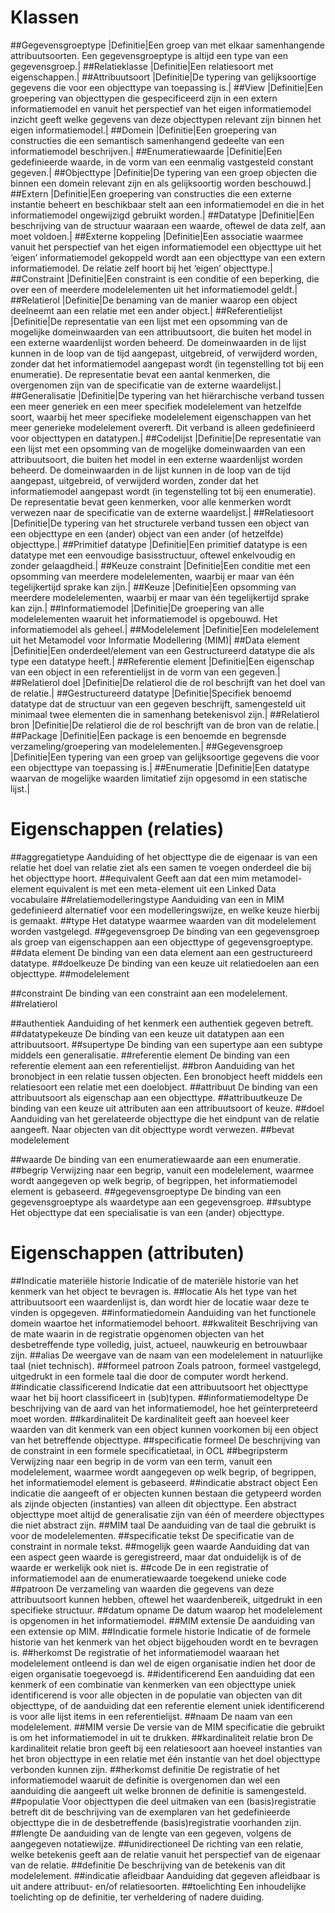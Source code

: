 # Klassen
##Gegevensgroeptype
|Definitie|Een groep van met elkaar samenhangende attribuutsoorten. Een gegevensgroeptype is altijd een type van een gegevensgroep.|
##Relatieklasse
|Definitie|Een relatiesoort met eigenschappen.|
##Attribuutsoort
|Definitie|De typering van gelijksoortige gegevens die voor een objecttype van toepassing is.|
##View
|Definitie|Een groepering van objecttypen die gespecificeerd zijn in een extern informatiemodel en vanuit het perspectief van het eigen informatiemodel inzicht geeft welke gegevens van deze objecttypen relevant zijn binnen het eigen informatiemodel.|
##Domein
|Definitie|Een groepering van constructies die een semantisch samenhangend gedeelte van een informatiemodel beschrijven.|
##Enumeratiewaarde
|Definitie|Een gedefinieerde waarde, in de vorm van een eenmalig vastgesteld constant gegeven.|
##Objecttype
|Definitie|De typering van een groep objecten die binnen een domein relevant zijn en als gelijksoortig worden beschouwd.|
##Extern
|Definitie|Een groepering van constructies die een externe instantie beheert en beschikbaar stelt aan een informatiemodel en die in het informatiemodel ongewijzigd gebruikt worden.|
##Datatype
|Definitie|Een beschrijving van de structuur waaraan een waarde, oftewel de data zelf, aan moet voldoen.|
##Externe koppeling
|Definitie|Een associatie waarmee vanuit het perspectief van het eigen informatiemodel een objecttype uit het ‘eigen’ informatiemodel gekoppeld wordt aan een objecttype van een extern informatiemodel. De relatie zelf hoort bij het ‘eigen’ objecttype.|
##Constraint
|Definitie|Een constraint is een conditie of een beperking, die over een of meerdere modelelementen uit het informatiemodel geldt.|
##Relatierol
|Definitie|De benaming van de manier waarop een object deelneemt aan een relatie met een ander object.|
##Referentielijst
|Definitie|De representatie van een lijst met een opsomming van de mogelijke domeinwaarden van een attribuutsoort, die buiten het model in een externe waardenlijst worden beheerd. De domeinwaarden in de lijst kunnen in de loop van de tijd aangepast, uitgebreid, of verwijderd worden, zonder dat het informatiemodel aangepast wordt (in tegenstelling tot bij een enumeratie). De representatie bevat een aantal kenmerken, die overgenomen zijn van de specificatie van de externe waardelijst.|
##Generalisatie
|Definitie|De typering van het hiërarchische verband tussen een meer generiek en een meer specifiek modelelement van hetzelfde soort, waarbij het meer specifieke modelelement eigenschappen van het meer generieke modelelement overerft. Dit verband is alleen gedefinieerd voor objecttypen en datatypen.|
##Codelijst
|Definitie|De representatie van een lijst met een opsomming van de mogelijke domeinwaarden van een attribuutsoort, die buiten het model in een externe waardenlijst worden beheerd. De domeinwaarden in de lijst kunnen in de loop van de tijd aangepast, uitgebreid, of verwijderd worden, zonder dat het informatiemodel aangepast wordt (in tegenstelling tot bij een enumeratie). De representatie bevat geen kenmerken, voor alle kenmerken wordt verwezen naar de specificatie van de externe waardelijst.|
##Relatiesoort
|Definitie|De typering van het structurele verband tussen een object van een objecttype en een (ander) object van een ander (of hetzelfde) objecttype.|
##Primitief datatype
|Definitie|Een primitief datatype is een datatype met een eenvoudige basisstructuur, oftewel enkelvoudig en zonder gelaagdheid.|
##Keuze constraint
|Definitie|Een conditie met een opsomming van meerdere modelelementen, waarbij er maar van één tegelijkertijd sprake kan zijn.|
##Keuze
|Definitie|Een opsomming van meerdere modelelementen, waarbij er maar van één tegelijkertijd sprake kan zijn.|
##Informatiemodel
|Definitie|De groepering van alle modelelementen waaruit het informatiemodel is opgebouwd. Het informatiemodel als geheel.|
##Modelelement
|Definitie|Een modelelement uit het Metamodel voor Informatie Modellering (MIM)|
##Data element
|Definitie|Een onderdeel/element van een Gestructureerd datatype die als type een datatype heeft.|
##Referentie element
|Definitie|Een eigenschap van een object in een referentielijst in de vorm van een gegeven.|
##Relatierol doel
|Definitie|De relatierol die de rol beschrijft van het doel van de relatie.|
##Gestructureerd datatype
|Definitie|Specifiek benoemd datatype dat de structuur van een gegeven beschrijft, samengesteld uit minimaal twee elementen die in samenhang betekenisvol zijn.|
##Relatierol bron
|Definitie|De relatierol die de rol beschrijft van de bron van de relatie.|
##Package
|Definitie|Een package is een benoemde en begrensde verzameling/groepering van modelelementen.|
##Gegevensgroep
|Definitie|Een typering van een groep van gelijksoortige gegevens die voor een objecttype van toepassing is.|
##Enumeratie
|Definitie|Een datatype waarvan de mogelijke waarden limitatief zijn opgesomd in een statische lijst.|
# Eigenschappen (relaties)
##aggregatietype
Aanduiding of het objecttype die de eigenaar is van een relatie het doel van relatie ziet als een samen te voegen onderdeel die bij het objecttype hoort.
##equivalent
Geeft aan dat een mim metamodel-element equivalent is met een meta-element uit een Linked Data vocabulaire
##relatiemodelleringstype
Aanduiding van een in MIM gedefinieerd alternatief voor een modelleringswijze, en welke keuze hierbij is gemaakt.
##type
Het datatype waarmee waarden van dit modelelement worden vastgelegd.
##gegevensgroep
De binding van een gegevensgroep als groep van eigenschappen aan een objecttype of gegevensgroeptype.
##data element
De binding van een data element aan een gestructureerd datatype.
##doelkeuze
De binding van een keuze uit relatiedoelen aan een objecttype.
##modelelement

##constraint
De binding van een constraint aan een modelelement.
##relatierol

##authentiek
Aanduiding of het kenmerk een authentiek gegeven betreft.
##datatypekeuze
De binding van een keuze uit datatypen aan een attribuutsoort.
##supertype
De binding van een supertype aan een subtype middels een generalisatie.
##referentie element
De binding van een referentie element aan een referentielijst.
##bron
Aanduiding van het bronobject in een relatie tussen objecten. Een bronobject heeft middels een relatiesoort een relatie met een doelobject.
##attribuut
De binding van een attribuutsoort als eigenschap aan een objecttype.
##attribuutkeuze
De binding van een keuze uit attributen aan een attribuutsoort of keuze.
##doel
Aanduiding van het gerelateerde objecttype die het eindpunt van de relatie aangeeft. Naar objecten van dit objecttype wordt verwezen.
##bevat modelelement

##waarde
De binding van een enumeratiewaarde aan een enumeratie.
##begrip
Verwijzing naar een begrip, vanuit een modelelement, waarmee wordt aangegeven op welk begrip, of begrippen, het informatiemodel element is gebaseerd.
##gegevensgroeptype
De binding van een gegevensgroeptype als waardetype aan een gegevensgroep.
##subtype
Het objecttype dat een specialisatie is van een (ander) objecttype.
# Eigenschappen (attributen)
##Indicatie materiële historie
Indicatie of de materiële historie van het kenmerk van het object te bevragen is.
##locatie
Als het type van het attribuutsoort een waardenlijst is, dan wordt hier de locatie waar deze te vinden is opgegeven.
##informatiedomein
Aanduiding van het functionele domein waartoe het informatiemodel behoort.
##kwaliteit
Beschrijving van de mate waarin in de registratie opgenomen objecten van het desbetreffende type volledig, juist, actueel, nauwkeurig en betrouwbaar zijn.
##alias
De weergave van de naam van een modelelement in natuurlijke taal (niet technisch).
##formeel patroon
Zoals patroon, formeel vastgelegd, uitgedrukt in een formele taal die door de computer wordt herkend.
##indicatie classificerend
Indicatie dat een attribuutsoort het objecttype waar het bij hoort classificeert in (sub)typen.
##informatiemodeltype
De beschrijving van de aard van het informatiemodel, hoe het geïnterpreteerd moet worden.
##kardinaliteit
De kardinaliteit geeft aan hoeveel keer waarden van dit kenmerk van een object kunnen voorkomen bij een object van het betreffende objecttype.
##specificatie formeel
De beschrijving van de constraint in een formele specificatietaal, in OCL
##begripsterm
Verwijzing naar een begrip in de vorm van een term, vanuit een modelelement, waarmee wordt aangegeven op welk begrip, of begrippen, het informatiemodel element is gebaseerd.
##indicatie abstract object
Een indicatie die aangeeft of er objecten kunnen bestaan die getypeerd worden als zijnde objecten (instanties) van alleen dit objecttype. Een abstract objecttype moet altijd de generalisatie zijn van één of meerdere objecttypes die niet abstract zijn.
##MIM taal
De aanduiding van de taal die gebruikt is voor de modelelementen.
##specificatie tekst
De specificatie van de constraint in normale tekst.
##mogelijk geen waarde
Aanduiding dat van een aspect geen waarde is geregistreerd, maar dat onduidelijk is of de waarde er werkelijk ook niet is.
##code
De in een registratie of informatiemodel aan de enumeratiewaarde toegekend unieke code
##patroon
De verzameling van waarden die gegevens van deze attribuutsoort kunnen hebben, oftewel het waardenbereik, uitgedrukt in een specifieke structuur.
##datum opname
De datum waarop het modelelement is opgenomen in het informatiemodel.
##MIM extensie
De aanduiding van een extensie op MIM.
##Indicatie formele historie
Indicatie of de formele historie van het kenmerk van het object bijgehouden wordt en te bevragen is.
##herkomst
De registratie of het informatiemodel waaraan het modelelement ontleend is dan wel de eigen organisatie indien het door de eigen organisatie toegevoegd is.
##identificerend
Een aanduiding dat een kenmerk of een combinatie van kenmerken van een objecttype uniek identificerend is voor alle objecten in de populatie van objecten van dit objecttype, of de aanduiding dat een referentie element uniek identificerend is voor alle lijst items in een referentielijst.
##naam
De naam van een modelelement.
##MIM versie
De versie van de MIM specificatie die gebruikt is om het informatiemodel in uit te drukken.
##kardinaliteit relatie bron
De kardinaliteit relatie bron geeft bij een relatiesoort aan hoeveel instanties van het bron objecttype in een relatie met één instantie van het doel objecttype verbonden kunnen zijn.
##herkomst definitie
De registratie of het informatiemodel waaruit de definitie is overgenomen dan wel een aanduiding die aangeeft uit welke bronnen de definitie is samengesteld.
##populatie
Voor objecttypen die deel uitmaken van een (basis)registratie betreft dit de beschrijving van de exemplaren van het gedefinieerde objecttype die in de desbetreffende (basis)­registratie voorhanden zijn.
##lengte
De aanduiding van de lengte van een gegeven, volgens de aangegeven notatiewijze.
##unidirectioneel
De richting van een relatie, welke betekenis geeft aan de relatie vanuit het perspectief van de eigenaar van de relatie.
##definitie
De beschrijving van de betekenis van dit modelelement.
##indicatie afleidbaar
Aanduiding dat gegeven afleidbaar is uit andere attribuut- en/of relatiesoorten.
##toelichting
Een inhoudelijke toelichting op de definitie, ter verheldering of nadere duiding.

